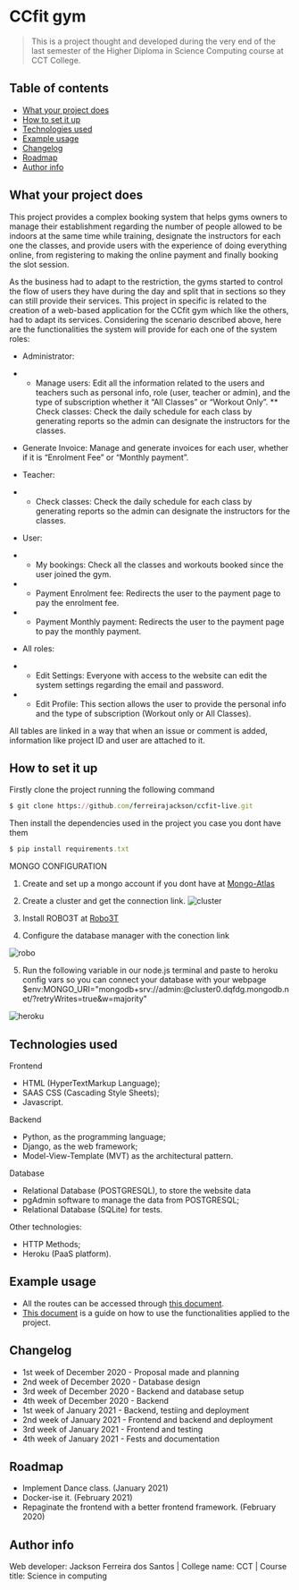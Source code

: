 
# CCfit gym
> This is a project thought and developed during the very end of the last semester of the Higher Diploma in Science Computing course at CCT College.

## Table of contents
* [What your project does](#what-your-project-does)
* [How to set it up](#How-to-set-it-up)
* [Technologies used](#technologies-used)
* [Example usage](#example-usage)
* [Changelog](#changelog)
* [Roadmap](#roadmap)
* [Author info](#author-info)

## What your project does
This project provides a complex booking system that helps gyms owners to manage their establishment regarding the number of people allowed to be indoors at the same time while training, designate the instructors for each one the classes, and provide users with the experience of doing everything online, from registering to making the online payment and finally booking the slot session.

As the business had to adapt to the restriction, the gyms started to control the flow of users they have during the day and split that in sections so they can still provide their services. This project in specific is related to the creation of a web-based application for the CCfit gym which like the others, had to adapt its services.
Considering the scenario described above, here are the functionalities the system will provide for each one of the system roles:

* Administrator:
* * Manage users: Edit all the information related to the users and teachers such as personal info, role (user, teacher or admin), and the type of subscription whether it “All Classes” or “Workout Only”.
** Check classes: Check the daily schedule for each class by generating reports so the admin can designate the instructors for the classes.
* Generate Invoice: Manage and generate invoices for each user, whether if it is “Enrolment Fee” or “Monthly payment”. 

* Teacher:
* * Check classes: Check the daily schedule for each class by generating reports so the admin can designate the instructors for the classes.

* User:
* * My bookings: Check all the classes and workouts booked since the user joined the gym.
* * Payment Enrolment fee: Redirects the user to the payment page to pay the enrolment fee.
* * Payment Monthly payment: Redirects the user to the payment page to pay the monthly payment.

* All roles:
* * Edit Settings: Everyone with access to the website can edit the system settings regarding the email and password.
* * Edit Profile: This section allows the user to provide the personal info and the type of subscription (Workout only or All Classes).

All tables are linked in a way that when an issue or comment is added, information like project ID and user are attached to it.

## How to set it up
Firstly clone the project running the following command
```ruby
$ git clone https://github.com/ferreirajackson/ccfit-live.git
```

Then install the dependencies used in the project you case you dont have them
```ruby
$ pip install requirements.txt
```
MONGO CONFIGURATION
1. Create and set up a mongo account if you dont have at [Mongo-Atlas](https://www.mongodb.com/cloud/atlas)


2. Create a cluster and get the connection link.
![cluster](./instructions/cluster.png)

3. Install ROBO3T at [Robo3T](https://robomongo.org/)

4. Configure the database manager with the conection link

![robo](./instructions/robo.png)

5. Run the following variable in our node.js terminal and paste to heroku config vars so you can connect your database with your webpage
$env:MONGO_URI="mongodb+srv://admin:<password>@cluster0.dqfdg.mongodb.net/<dbname>?retryWrites=true&w=majority"
  
![heroku](./instructions/heroku.png)

## Technologies used
Frontend
* HTML (HyperTextMarkup Language);
* SAAS CSS (Cascading Style Sheets);
* Javascript.

Backend
* Python, as the programming language;
* Django, as the web framework;
* Model-View-Template (MVT) as the architectural pattern.

Database
* Relational Database (POSTGRESQL), to store the website data
* pgAdmin software to manage the data from POSTGRESQL;
* Relational Database (SQLite) for tests.

Other technologies:
* HTTP Methods;
* Heroku (PaaS platform).


## Example usage
* All the routes can be accessed through [this document](./instructions/REQUESTS_URL.docx).
* [This document](./instructions/USAGE_URL.docx) is a guide on how to use the functionalities applied to the project. 

## Changelog
* 1st week of December 2020 - Proposal made and planning
* 2nd week of December 2020 - Database design
* 3rd week of December 2020 - Backend and database setup
* 4th week of December 2020 - Backend
* 1st week of January 2021 - Backend, testiing and deployment
* 2nd week of January 2021 - Frontend and backend and deployment
* 3rd week of January 2021 - Frontend and testing
* 4th week of January 2021 - Fests and documentation


## Roadmap
* Implement Dance class. (January 2021)
* Docker-ise it. (February 2021)
* Repaginate the frontend with a better frontend framework. (February 2020)

## Author info
Web developer: Jackson Ferreira dos Santos | 
College name: CCT | 
Course title: Science in computing


